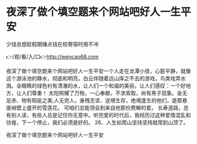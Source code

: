 # 夜深了做个填空题来个网站吧好人一生平安
少钱总想趁假期赚点钱在校寄宿时用不冲

👉/观/看/入/口👉http://wencao66.com

夜深了做个填空题来个网站吧好人一生平安一个人走在龙潭小径，心脏平静，就像这个游泳池的静水，彻底和明亮。白云伴随着远山挥之不去的游戏，鸟类戏弄水溅。全眼睛的绿色衬有清澈的水，让人们一个和谐的美丽，让人们感叹：一个好地方，让人们尊重！
太阳照耀了万物，一心奉献，不求索取，尚有黑子现象。金无足赤、物有瑕疵之美;人无完人，身残志坚、逆境生存，绝境逢生的他们，是那悬崖峭壁上盛开的雪莲花。
可咱们总能领会到来自他那份费解的爱。
长寿道路，总有别人读，有些人总是记住你无意中。听完爱的时代后，我经历过这种爱情混乱和彷徨，下一个停止，我们必须是好的。
	26、人生如爬山坚持坚持就爬到山顶了。

夜深了做个填空题来个网站吧好人一生平安

